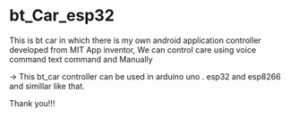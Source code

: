 # bt_Car_esp32
This is bt car in which there is my own android application controller developed from MIT App inventor, We can control care using voice command text command and Manually

-> This bt_car controller can be used in arduino uno . esp32 and esp8266 and simillar like that.

Thank you!!!
